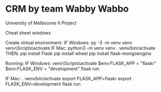 # CRM by team Wabby Wabbo
University of Melbourne It Project

Cheat sheet windows

Create virtual environment:
IF Windows:
py -3 -m venv venv
venv\Scripts\activate
IF Mac:
python3 -m venv venv
. venv/bin/activate
THEN:
pip install Flask
pip install wheel
pip install flask-mongoengine

Running:
IF Windows:
venv\Scripts\activate
$env:FLASK_APP = "flaskr"
$env:FLASK_ENV = "development"
flask run

IF Mac:
. venv/bin/activate
export FLASK_APP=flaskr
export FLASK_ENV=development
flask run

